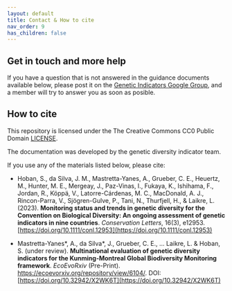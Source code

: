 ```yaml
---
layout: default
title: Contact & How to cite
nav_order: 9
has_children: false
---
```


## Get in touch and more help

If you have a question that is not answered in the guidance documents available below, please post it on the [Genetic Indicators Google Group](https://groups.google.com/g/genetic-indicators-project), and a member will try to answer you as soon as posible.

## How to cite

This repository is licensed under the The Creative Commons CC0 Public Domain [LICENSE](LICENSE). 

The documentation was developed by the genetic diversity indicator team. 

If you use any of the materials listed below, please cite: 

* Hoban, S., da Silva, J. M., Mastretta-Yanes, A., Grueber, C. E., Heuertz, M., Hunter, M. E., Mergeay, J., Paz-Vinas, I., Fukaya, K., Ishihama, F., Jordan, R., Köppä, V., Latorre-Cárdenas, M. C., MacDonald, A. J., Rincon-Parra, V., Sjögren-Gulve, P., Tani, N., Thurfjell, H., & Laikre, L. (2023). **Monitoring status and trends in genetic diversity for the Convention on Biological Diversity: An ongoing assessment of genetic indicators in nine countries**. *Conservation Letters*, 16(3), e12953. [https://doi.org/10.1111/conl.12953](https://doi.org/10.1111/conl.12953)

* Mastretta-Yanes\*, A., da Silva\*, J., Grueber, C. E., ... Laikre, L. & Hoban, S. (under review). **Multinational evaluation of genetic diversity indicators for the Kunming-Montreal Global Biodiversity Monitoring framework**. *EcoEvoRxiv* (Pre-Print). https://ecoevorxiv.org/repository/view/6104/. DOI: [https://doi.org/10.32942/X2WK6T](https://doi.org/10.32942/X2WK6T)



